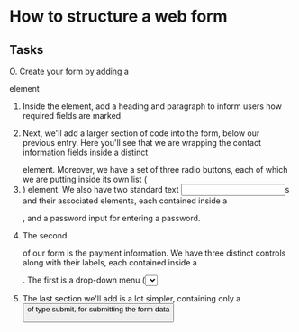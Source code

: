 # How to structure a web form

## Tasks

O. Create your form by adding a <form> element

1. Inside the <form> element, add a heading and paragraph to inform users how required fields are marked

2. Next, we'll add a larger section of code into the form, below our previous entry. Here you'll see that we are wrapping the contact information fields inside a distinct <section> element. Moreover, we have a set of three radio buttons, each of which we are putting inside its own list (<li>) element. We also have two standard text <input>s and their associated <label> elements, each contained inside a <p>, and a password input for entering a password.

3. The second <section> of our form is the payment information. We have three distinct controls along with their labels, each contained inside a <p>. The first is a drop-down menu (<select>) for selecting credit card type. The second is an <input> element of type tel, for entering a credit card number; while we could have used the number type, we don't want the number's spinner UI. The last one is an <input> element of type text, for entering the expiration date of the card; this includes a placeholder attribute indicating the correct format, and a pattern that tests that the entered date has the correct format. These newer input types are reintroduced in The HTML5 input types.

4. The last section we'll add is a lot simpler, containing only a <button> of type submit, for submitting the form data
